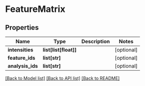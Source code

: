 # FeatureMatrix

## Properties
Name | Type | Description | Notes
------------ | ------------- | ------------- | -------------
**intensities** | **list[list[float]]** |  | [optional] 
**feature_ids** | **list[str]** |  | [optional] 
**analysis_ids** | **list[str]** |  | [optional] 

[[Back to Model list]](../README.md#documentation-for-models) [[Back to API list]](../README.md#documentation-for-api-endpoints) [[Back to README]](../README.md)

